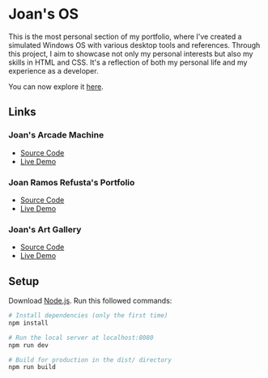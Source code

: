 # Joan's OS

This is the most personal section of my portfolio, where I've created a simulated Windows OS with various desktop tools and references. Through this project, I aim to showcase not only my personal interests but also my skills in HTML and CSS. It's a reflection of both my personal life and my experience as a developer.

You can now explore it [here](https://joan-os.vercel.app/).
## Links

### Joan's Arcade Machine
- [Source Code](https://github.com/jrefusta/joan-arcade-machine)
- [Live Demo](https://joan-arcade-machine.vercel.app/)

### Joan Ramos Refusta's Portfolio
- [Source Code](https://github.com/jrefusta/joan-portfolio)
- [Live Demo](https://joanramosrefusta.com/)

### Joan's Art Gallery
- [Source Code](https://github.com/jrefusta/joan-art-gallery)
- [Live Demo](https://joan-art-gallery.vercel.app/)

## Setup

Download [Node.js](https://nodejs.org/en/download/).
Run this followed commands:

``` bash
# Install dependencies (only the first time)
npm install

# Run the local server at localhost:8080
npm run dev

# Build for production in the dist/ directory
npm run build
```
